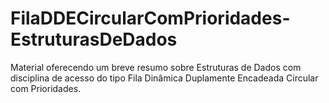 # FilaDDECircularComPrioridades-EstruturasDeDados
 Material oferecendo um breve resumo sobre Estruturas de Dados com disciplina de acesso do tipo Fila Dinâmica Duplamente Encadeada Circular com Prioridades.
